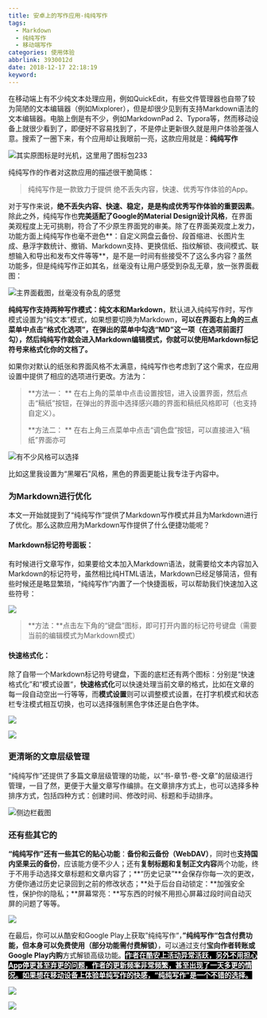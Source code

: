 ```yaml
---
title: 安卓上的写作应用-纯纯写作
tags:
  - Markdown
  - 纯纯写作
  - 移动端写作
categories: 使用体验
abbrlink: 3930012d
date: 2018-12-17 22:18:19
keyword:
---
```


在移动端上有不少纯文本处理应用，例如QuickEdit，有些文件管理器也自带了较为简陋的文本编辑器（例如Mixplorer），但是却很少见到有支持Markdown语法的文本编辑器。电脑上倒是有不少，例如MarkdownPad 2、Typora等，然而移动设备上就很少看到了，即便好不容易找到了，不是停止更新很久就是用户体验差强人意。搜索了一圈下来，有个应用却让我眼前一亮，这款应用就是：**纯纯写作**  <!--more-->

<img src="https://storage.live.com/items/5582C1D07E2893FB!85619?authkey=APiqr1tjl5KIc1Q" title="其实原图标是时光机，这里用了图标包233" style="zoom: 100%"></img>

纯纯写作的作者对这款应用的描述很干脆简练：

> 纯纯写作是一款致力于提供 绝不丢失内容，快速、优秀写作体验的App。

对于写作来说，**绝不丢失内容、快速、稳定，是是构成优秀写作体验的重要因素**。除此之外，纯纯写作也**完美适配了Google的Material Design设计风格**，在界面美观程度上无可挑剔，符合了不少原生界面党的审美。除了在界面美观度上发力，功能方面上纯纯写作也毫不逊色**：自定义网盘云备份、段首缩进、长图片生成、悬浮字数统计、撤销、Markdown支持、更换信纸、指纹解锁、夜间模式、联想输入和导出和发布文件等等**，是不是一时间有些接受不了这么多内容？虽然功能多，但是纯纯写作正如其名，丝毫没有让用户感受到杂乱无章，放一张界面截图：  

<img src="https://storage.live.com/items/5582C1D07E2893FB!85620?authkey=APiqr1tjl5KIc1Q" title="主界面截图，丝毫没有杂乱的感觉" style="zoom: 100%"></img>

**纯纯写作支持两种写作模式：纯文本和Markdown**，默认进入纯纯写作时，写作模式设置为“纯文本”模式，如果想要切换为Markdown，**可以在界面右上角的三点菜单中点击“格式化选项”，在弹出的菜单中勾选“MD”这一项（在选项前面打勾），然后纯纯写作就会进入Markdown编辑模式，你就可以使用Markdown标记符号来格式化你的文档了。**

如果你对默认的纸张和界面风格不太满意，纯纯写作也考虑到了这个需求，在应用设置中提供了相应的选项进行更改。方法为：

> **方法一：  **
> 在右上角的菜单中点击设置按钮，进入设置界面，然后点击“稿纸”按钮，在弹出的界面中选择感兴趣的界面和稿纸风格即可（也支持自定义）。
>
> **方法二：  **
> 在右上角三点菜单中点击“调色盘”按钮，可以直接进入“稿纸”界面亦可

<img src="https://storage.live.com/items/5582C1D07E2893FB!85618?authkey=APiqr1tjl5KIc1Q" title="有不少风格可以选择" style="zoom: 100%"></img>

比如这里我设置为“黑曜石”风格，黑色的界面更能让我专注于内容中。

### 为Markdown进行优化

本文一开始就提到了“纯纯写作”提供了Markdown写作模式并且为Markdown进行了优化。那么这款应用为Markdown写作提供了什么便捷功能呢？

#### Markdown标记符号面板：

有时候进行文章写作，如果要给文本加入Markdown语法，就需要给文本内容加入Markdown的标记符号，虽然相比纯HTML语法，Markdown已经足够简洁，但有些时候还是略显繁琐，“纯纯写作”内置了一个快捷面板，可以帮助我们快速加入这些符号：  

<img src="https://storage.live.com/items/5582C1D07E2893FB!85621?authkey=APiqr1tjl5KIc1Q" style="zoom: 100%"></img>

> **方法：**点击左下角的“键盘”图标，即可打开内置的标记符号键盘（需要当前的编辑模式为Markdown模式）

#### 快速格式化：

除了自带一个Markdown标记符号键盘，下面的底栏还有两个图标：分别是“快速格式化”和“模式设置“，**快速格式化**可以快速处理当前文章的格式，比如在文章的每一段自动空出一行等等，而**模式设置**则可以调整模式设置，在打字机模式和状态栏专注模式相互切换，也可以选择强制黑色字体还是白色字体。  

<img src="https://storage.live.com/items/5582C1D07E2893FB!85623?authkey=APiqr1tjl5KIc1Q" style="zoom: 100%"></img>

<img src="https://storage.live.com/items/5582C1D07E2893FB!85622?authkey=APiqr1tjl5KIc1Q" style="zoom: 100%"></img>

### 更清晰的文章层级管理

“纯纯写作”还提供了多篇文章层级管理的功能，以“书-章节-卷-文章”的层级进行管理，一目了然，更便于大量文章写作编排。在文章排序方式上，也可以选择多种排序方式，包括四种方式：创建时间、修改时间、标题和手动排序。  

<img src="https://storage.live.com/items/5582C1D07E2893FB!85615?authkey=APiqr1tjl5KIc1Q" title="侧边栏截图" style="zoom: 100%"></img>

### 还有些其它的

**“纯纯写作”还有一些其它的贴心功能**：**备份和云备份（WebDAV）**，同时也**支持国内坚果云的备份**，应该能方便不少人；还有**复制标题和复制正文内容**两个功能，终于不用手动选择文章标题和文章内容了；**“历史记录”**会保存你每一次的更改，方便你通过历史记录回到之前的修改状态；**处于后台自动锁定：**加强安全性，保护你的隐私；**屏幕常亮：**写东西的时候不用担心屏幕过段时间自动灭屏的问题了等等。  

<img src="https://storage.live.com/items/5582C1D07E2893FB!85614?authkey=APiqr1tjl5KIc1Q" style="zoom: 100%"></img>

在最后，你可以从酷安和Google Play上获取”纯纯写作“，**”纯纯写作“包含付费功能，但本身可以免费使用（部分功能需付费解锁）**，可以通过支付**宝向作者转账或Google Play内购**方式解锁高级功能。<span style="background: black; color: white">**作者在酷安上活动异常活跃，另外不用担心App停更甚至弃更的问题，作者的更新频率非常频繁，甚至出现了一天多更的情况。如果想在移动设备上体验单纯写作的快感，“纯纯写作”是一个不错的选择。**</span>  

<img src="https://storage.live.com/items/5582C1D07E2893FB!85616?authkey=APiqr1tjl5KIc1Q" style="zoom: 100%"></img>

<img src="https://storage.live.com/items/5582C1D07E2893FB!85617?authkey=APiqr1tjl5KIc1Q" style="zoom: 100%"></img>  

<head><script defer src="https://use.fontawesome.com/releases/v5.5.0/js/all.js"></script><script defer src="https://use.fontawesome.com/releases/v5.5.0/js/v4-shims.js"></script> </head> <link rel="stylesheet" href="https://use.fontawesome.com/releases/v5.5.0/css/all.css">